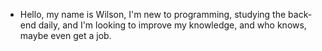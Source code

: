 - Hello, my name is Wilson, I'm new to programming, studying the back-end daily, and I'm looking to improve my knowledge, and who knows, maybe even get a job.
